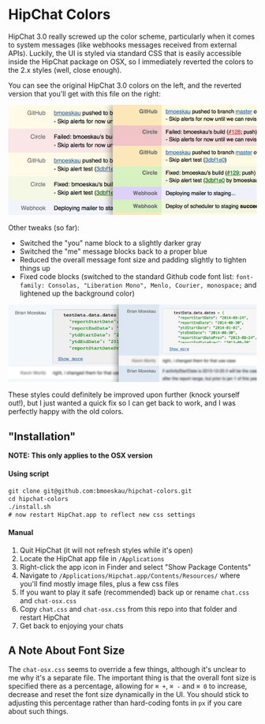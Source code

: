# HipChat Colors

HipChat 3.0 really screwed up the color scheme, particularly when it comes to system messages (like webhooks messages received from external APIs). Luckily, the UI is styled via standard CSS that is easily accessible inside the HipChat package on OSX, so I immediately reverted the colors to the 2.x styles (well, close enough).

You can see the original HipChat 3.0 colors on the left, and the reverted version that you'll get with this file on the right:

![](https://github.com/bmoeskau/hipchat-colors/blob/master/hipchat-colors.jpg)

Other tweaks (so far):

- Switched the "you" name block to a slightly darker gray
- Switched the "me" message blocks back to a proper blue
- Reduced the overall message font size and padding slightly to tighten things up
- Fixed code blocks (switched to the standard Github code font list: `font-family: Consolas, "Liberation Mono", Menlo, Courier, monospace;` and lightened up the background color)

![](https://github.com/bmoeskau/hipchat-colors/blob/master/hipchat-colors2.jpg)

These styles could definitely be improved upon further (knock yourself out!), but I just wanted a quick fix so I can get back to work, and I was perfectly happy with the old colors.

## "Installation"

**NOTE: This only applies to the OSX version**

#### Using script

    git clone git@github.com:bmoeskau/hipchat-colors.git
    cd hipchat-colors
    ./install.sh
    # now restart HipChat.app to reflect new css settings

#### Manual

1. Quit HipChat (it will not refresh styles while it's open)
2. Locate the HipChat app file in `/Applications`
2. Right-click the app icon in Finder and select "Show Package Contents"
3. Navigate to `/Applications/Hipchat.app/Contents/Resources/` where you'll find mostly image files, plus a few css files
4. If you want to play it safe (recommended) back up or rename `chat.css` and `chat-osx.css`
5. Copy `chat.css` and `chat-osx.css` from this repo into that folder and restart HipChat
6. Get back to enjoying your chats

## A Note About Font Size
The `chat-osx.css` seems to override a few things, although it's unclear to me why it's a separate file. The important thing is that the overall font size is specified there as a percentage, allowing for `⌘ +`, `⌘ -` and `⌘ 0` to increase, decrease and reset the font size dynamically in the UI. You should stick to adjusting this percentage rather than hard-coding fonts in `px` if you care about such things.